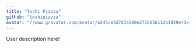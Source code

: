 ```yaml
---
title: "Toshi Piazza"
github: "toshipiazza"
avatar: "//www.gravatar.com/avatar/a245ce3d7d3a580e275b656112b1929e?d=identicon"
---
```


User description here!
